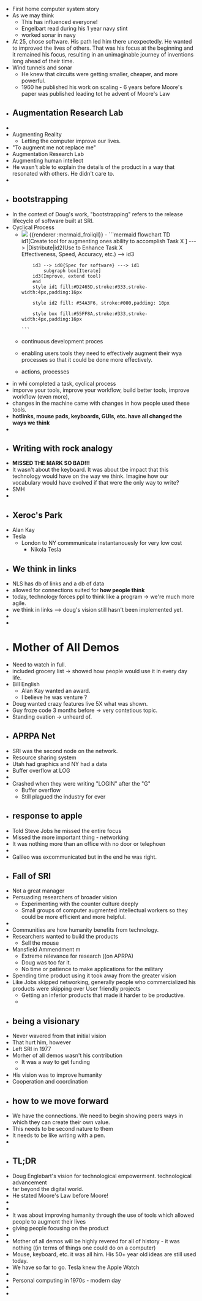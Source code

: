 - First home computer system story
- As we may think
	- This has influenced everyone!
	- Engelbart read during his 1 year navy stint
	- worked sonar in navy
- At 25, chose software. His path led him there unexpectedly. 
  He wanted to improved the lives of others. That was his focus at the beginning and it remained his focus, resulting in an unimaginable journey of inventions long ahead of their time.
- Wind tunnels and sonar
	- He knew that circuits were getting smaller, cheaper, and more powerful.
	- 1960 he published his work on scaling - 6 years before Moore's paper was published leading tot he advent of Moore's Law
- ## Augmentation Research Lab
-
- Augmenting Reality
	- Letting the computer improve our lives.
- "To augment me not replace me"
- Augmentation Research Lab
- Augmenting human intellect
- He wasn't able to explain the details of the product in a way that resonated with others. He didn't care to.
-
- ## bootstrapping
- In the context of Doug's work, "bootstrapping"  refers to the release lifecycle of software built at SRI.
- Cyclical Process
	- <img src="https://mermaid.ink/img/IGZsb3djaGFydCBURAogICAgaWQxW0NyZWF0ZSB0b29sIGZvciBhdWdtZW50aW5nIG9uZXMgYWJpbGl0eSB0byBhY2NvbXBsaXNoIFRhc2sgWCBdIC0tLT4gfERpc3RyaWJ1dGV8aWQyKFVzZSB0byBFbmhhbmNlIFRhc2sgWCA8YnIgLz4gRWZmZWN0aXZlbmVzcywgU3BlZWQsIEFjY3VyYWN5LCBldGMuKSAtLT4gaWQzCiAgICAKICAgIGlkMyAtLT4gaWQwe1NwZWMgZm9yIHNvZnR3YXJlfSAtLS0-IGlkMQogICAgICAgIHN1YmdyYXBoIGJveFtJdGVyYXRlXQogICAgaWQzKEltcHJvdmUsIGV4dGVuZCB0b29sKQogICAgZW5kCiAgICBzdHlsZSBpZDEgZmlsbDojRDI0NjVELHN0cm9rZTojMzMzLHN0cm9rZS13aWR0aDo0cHgscGFkZGluZzoxNnB4CgogICAgc3R5bGUgaWQyIGZpbGw6ICM1NEEzRjYsIHN0cm9rZTojMDAwLHBhZGRpbmc6IDEwcHgKICAgIAogICAgc3R5bGUgYm94IGZpbGw6IzU1RkY4QSxzdHJva2U6IzMzMyxzdHJva2Utd2lkdGg6NHB4LHBhZGRpbmc6MTZweAoK" />
	  {{renderer :mermaid_froiiqil}}
		- ```mermaid
		  flowchart TD
		      id1[Create tool for augmenting ones ability to accomplish Task X ] ---> |Distribute|id2(Use to Enhance Task X <br /> Effectiveness, Speed, Accuracy, etc.) --> id3
		      
		      id3 --> id0{Spec for software} ---> id1
		          subgraph box[Iterate]
		      id3(Improve, extend tool)
		      end
		      style id1 fill:#D2465D,stroke:#333,stroke-width:4px,padding:16px
		  
		      style id2 fill: #54A3F6, stroke:#000,padding: 10px
		      
		      style box fill:#55FF8A,stroke:#333,stroke-width:4px,padding:16px
		  
		  ```
	- continuous development proces
	- enabling users  tools they need to effectively augment their wya processes so that it could be done more effectively.
	- actions,  processes
- in whi  completed a task,  cyclical process
- imporve your tools, improve your workflow, build better tools, improve workflow (even more),
- changes in the machine came with changes in how people used these tools.
- **hotlinks, mouse pads, keyboards, GUIs, etc. have all changed the ways we think**
-
- ## Writing with rock analogy
- **MISSED THE MARK SO BAD!!!**
- It wasn't about the keyboard. It was about tbe impact that this technology would have on the way we think. Imagine how our vocabulary would have evolved if that were the only way to write?
- SMH
-
- ## Xeroc's Park
- Alan Kay
- Tesla
	- London to NY commmunicate instantanouesly for very low cost
		- Nikola Tesla
- ## We think in links
- NLS has db of links and a db of data
- allowed for connections suited for **how people think**
- today, technology forces ppl to think like a program -> we're much more agile.
- we think in links --> doug's vision still hasn't been implemented yet.
-
-
- # Mother of All Demos
- Need to watch in full.
- included grocery list -> showed how people would use it in every day life.
- Bill English
	- Alan Kay wanted an award.
	- I believe he was venture ?
- Doug wanted crazy features live 5X what was shown.
- Guy froze code 3 months before -> very contetious topic.
- Standing ovation -> unheard of.
- ## APRPA Net
- SRI was the second node on the network.
- Resource sharing system
- Utah had graphics and NY had a data
- Buffer overflow at LOG
-
- Crashed when they were writing "LOGIN" after the "G"
	- Buffer overflow
	- Still plagued the industry for ever
- ## response to apple
- Told Steve Jobs he missed the entire focus
- Missed the more important thing - networking
- It was nothing more than an office with no door or telephoen
-
- Galileo was excommunicated but in the end he was right.
- ## Fall of SRI
- Not a great manager
- Persuading researchers of broader vision
	- Experimenting with the counter culture deeply
	- Small groups of computer augmented intellectual workers so they could be more efficient and more helpful.
-
- Communities are how humanity benefits from technology.
- Researchers wanted to build the products
	- Sell the mouse
- Mansfield Ammendment m
	- Extreme relevance for research ((on APRPA)
	- Doug was too far it.
	- No time or patience to make applications for the military
- Spending time product using it took away from the greater vision
- Like Jobs skipped networking, generally people who commercialized his products were skipping over User friendly projects
	- Getting an inferior products that made it harder to be productive.
	-
- ## being a visionary
- Never wavered from that initial vision
- That hurt him, however
- Left SRI in 1977
- Morher of all demos wasn't his contribution
	- It was a way to get funding
	-
- His vision was to improve humanity
- Cooperation and coordination
- ## how to we move forward
- We have the connections. We need to begin showing peers ways in which they can create their own value.
- This needs to be second nature to them
- It needs to be like writing with a pen.
-
- ## TL;DR
- Doug Englebart's vision for technological empowerment. 
  technological advancement
- far beyond the digital world.
- He stated Moore's Law before Moore!
-
-
- It was about improving humanity through the use of tools which allowed people to augment their lives
- giving people  focusing on the product
-
- Mother of all demos will be highly revered for all of history - it was nothing ((in terms of things one could do on a computer)
- Mouse, keyboard, etc. it was all him. His 50+ year old ideas are still used today.
- We have so far to go. Tesla knew the Apple Watch
-
- Personal computing in 1970s - modern day
-
-